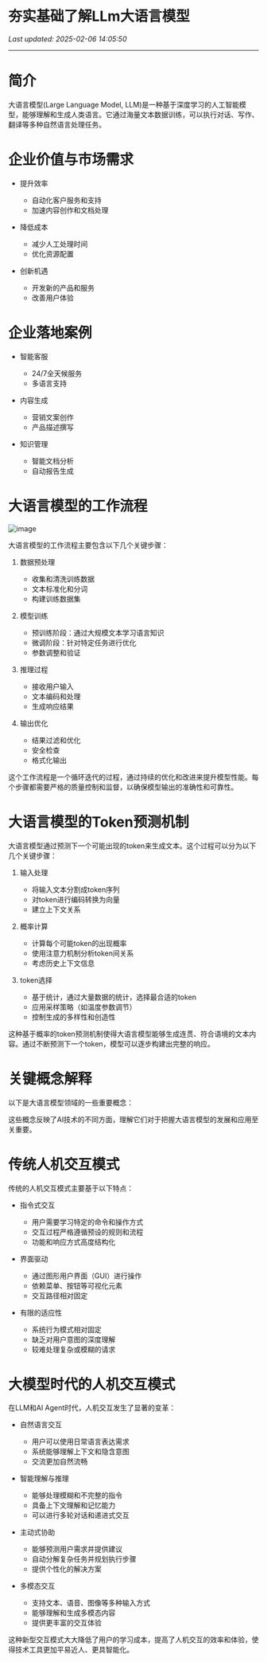 # 夯实基础了解LLm大语言模型

_Last updated: 2025-02-06 14:05:50_

---

# 简介


大语言模型(Large Language Model, LLM)是一种基于深度学习的人工智能模型，能够理解和生成人类语言。它通过海量文本数据训练，可以执行对话、写作、翻译等多种自然语言处理任务。


# 企业价值与市场需求


- 提升效率
    - 自动化客户服务和支持
    - 加速内容创作和文档处理

- 降低成本
    - 减少人工处理时间
    - 优化资源配置

- 创新机遇
    - 开发新的产品和服务
    - 改善用户体验

# 企业落地案例


- 智能客服
    - 24/7全天候服务
    - 多语言支持

- 内容生成
    - 营销文案创作
    - 产品描述撰写

- 知识管理
    - 智能文档分析
    - 自动报告生成

# 大语言模型的工作流程


![image](https://prod-files-secure.s3.us-west-2.amazonaws.com/4d514fab-2492-4877-a269-a017b8992bb6/fd26e416-cc3e-44a7-b538-c284bc08aed9/image.png?X-Amz-Algorithm=AWS4-HMAC-SHA256&X-Amz-Content-Sha256=UNSIGNED-PAYLOAD&X-Amz-Credential=ASIAZI2LB466WSXRF2RQ%2F20250206%2Fus-west-2%2Fs3%2Faws4_request&X-Amz-Date=20250206T060518Z&X-Amz-Expires=3600&X-Amz-Security-Token=IQoJb3JpZ2luX2VjED4aCXVzLXdlc3QtMiJHMEUCIGvQOoRja2FvjUGc3zEA0B5shvpQv5uQFgVUa0uxTcMdAiEAlorVWem%2BdCSPPIru9iyyBfBPwsLCGX865XC8MyfXlTkq%2FwMIVxAAGgw2Mzc0MjMxODM4MDUiDOHm6XDv2UQacWY7mSrcA44%2BZo4tbYuY%2FfYNMbVoHzz59%2BhxzjMuKtcovehq2qeZ7MszdV%2FTj1Ivzq825%2FdY7vpad11F6FyTD95i4YqgcLObbA4cmNVSG8g4FIy9FgGoazLitZzPhjERVN2LjGzcjfbiwo2Lsf6ZTU0AwOSFe%2Fydee3kuGjXHvJdviNHUqT38Fo%2Bx5e2zUDGDcfj0J5ARcDwA0f%2F0xFdMIjOUnCKInoNeGRdTamnketU9oRjpsp2UU0vIL5agn94sX%2BnjWpH%2BC8n3vsCvbTn%2Fw9NJToLJ%2BfGM23h1SDsRC9IgRYf8tpMOhiv8aOa1f%2BVVkHu11q1mCe6k93w2A0eciQ8vYZhK7cwDGPw%2BhCHDxFBkEaccaIpNwZF2XPe21Oi3kxD4Yk1enbogeF6Ugh6SYofHMQ54Png9mcZhyFIjUMlIRxaScaOqzRaIjjYRIY9egaq03pl6pO5Exvz%2FgSFlJtjiH0opvTq1S5tgzPpRAIAjdTp1ZRdgIU5hn6G2xeueo7uX%2F9K85yDF8jSO8st%2Bb7mJMYyF7vE4AsU8eHFUGhYIvXfjA9%2BAwbUXGsFyw9iPaQaDZNvumNPJmdY3Ydsg8gy9zvjbYcrPewaBiOSUdUW%2FAovm2SlTHzEBClKY85SIEPgMOWZkb0GOqUBdr8ki5wsiPbfl09qQlPaiM3NEeAmek8w4vx1R07KQNLlUdpgxllPMlfQqs8ld88EW137grgUGLo%2FOxb2gKabcwcxhPm%2Fy5W%2Fg3XoHF31k81HSIGdzx%2FuJfyEhsY%2Bpy2qkkzHxWZJ9dY%2BK8MOFVz6jBgS6RwlX8f74YB3u%2BaiMje%2BZmh0L2nlsEO17OuoXil7ERCwZcAgIJPK4%2FTseRYKHGI1w8XB&X-Amz-Signature=40e83a407aebb7857a7cd8251273d4a30d69fcbbc5ffb56449312b15bf2a8828&X-Amz-SignedHeaders=host&x-id=GetObject)


大语言模型的工作流程主要包含以下几个关键步骤：


1. 数据预处理
    - 收集和清洗训练数据
    - 文本标准化和分词
    - 构建训练数据集

2. 模型训练
    - 预训练阶段：通过大规模文本学习语言知识
    - 微调阶段：针对特定任务进行优化
    - 参数调整和验证

3. 推理过程
    - 接收用户输入
    - 文本编码和处理
    - 生成响应结果

4. 输出优化
    - 结果过滤和优化
    - 安全检查
    - 格式化输出

这个工作流程是一个循环迭代的过程，通过持续的优化和改进来提升模型性能。每个步骤都需要严格的质量控制和监督，以确保模型输出的准确性和可靠性。


# 大语言模型的Token预测机制


大语言模型通过预测下一个可能出现的token来生成文本。这个过程可以分为以下几个关键步骤：


1. 输入处理
    - 将输入文本分割成token序列
    - 对token进行编码转换为向量
    - 建立上下文关系

2. 概率计算
    - 计算每个可能token的出现概率
    - 使用注意力机制分析token间关系
    - 考虑历史上下文信息

3. token选择
    - 基于统计，通过大量数据的统计，选择最合适的token
    - 应用采样策略（如温度参数调节）
    - 控制生成的多样性和创造性

这种基于概率的token预测机制使得大语言模型能够生成连贯、符合语境的文本内容。通过不断预测下一个token，模型可以逐步构建出完整的响应。


# 关键概念解释


以下是大语言模型领域的一些重要概念：


这些概念反映了AI技术的不同方面，理解它们对于把握大语言模型的发展和应用至关重要。


# 传统人机交互模式


传统的人机交互模式主要基于以下特点：


- 指令式交互
    - 用户需要学习特定的命令和操作方式
    - 交互过程严格遵循预设的规则和流程
    - 功能和响应方式高度结构化

- 界面驱动
    - 通过图形用户界面（GUI）进行操作
    - 依赖菜单、按钮等可视化元素
    - 交互路径相对固定

- 有限的适应性
    - 系统行为模式相对固定
    - 缺乏对用户意图的深度理解
    - 较难处理复杂或模糊的请求

# 大模型时代的人机交互模式


在LLM和AI Agent时代，人机交互发生了显著的变革：


- 自然语言交互
    - 用户可以使用日常语言表达需求
    - 系统能够理解上下文和隐含意图
    - 交流更加自然流畅

- 智能理解与推理
    - 能够处理模糊和不完整的指令
    - 具备上下文理解和记忆能力
    - 可以进行多轮对话和递进式交互

- 主动式协助
    - 能够预测用户需求并提供建议
    - 自动分解复杂任务并规划执行步骤
    - 提供个性化的解决方案

- 多模态交互
    - 支持文本、语音、图像等多种输入方式
    - 能够理解和生成多模态内容
    - 提供更丰富的交互体验

这种新型交互模式大大降低了用户的学习成本，提高了人机交互的效率和体验，使得技术工具更加平易近人、更具智能化。

